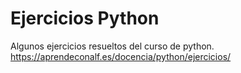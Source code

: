 # Ejercicios Python
Algunos ejercicios resueltos del curso de python.
https://aprendeconalf.es/docencia/python/ejercicios/
